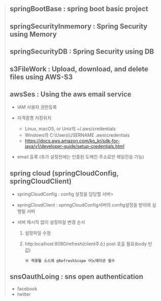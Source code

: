 >## springBootBase : spring boot basic project
>## springSecurityInmemory : Spring Security using Memory
>## springSecurityDB : Spring Security using DB
>## s3FileWork : Upload, download, and delete files using AWS-S3
>## awsSes : Using the aws email service
>* IAM 사용자 권한등록
>
>* 자격증명 저장위치
>	- Linux, macOS, or Unix의 ~/.aws/credentials
>	- Windows의 C:\Users\USERNAME \.aws\credentials
>	- https://docs.aws.amazon.com/ko_kr/sdk-for-java/v1/developer-guide/setup-credentials.html
>	
>* email 등록 (추가 설정전에는 인증된 도메인 주소로만 메일전송 가능)
>
>## spring cloud (springCloudConfig, springCloudClient)
>* springCloudConfig : config 설정을 담당할 서버>
>* springCloudClient : springCloudConfig서버의 config설정을 받아와 실행될 서버
>
>* 서버 재시작 없이 설정파일 변경 순서
>	1. 설정파일 수정
>	2. http:localhost:8080/refresh(client주소) post 호출 필요(body 빈값)
>	
>	   **`※ 적용될 소스에 @RefreshScope 어노테이션 필수`**
>
>## snsOauthLoing : sns open authentication
>	- facebook
>	- twitter